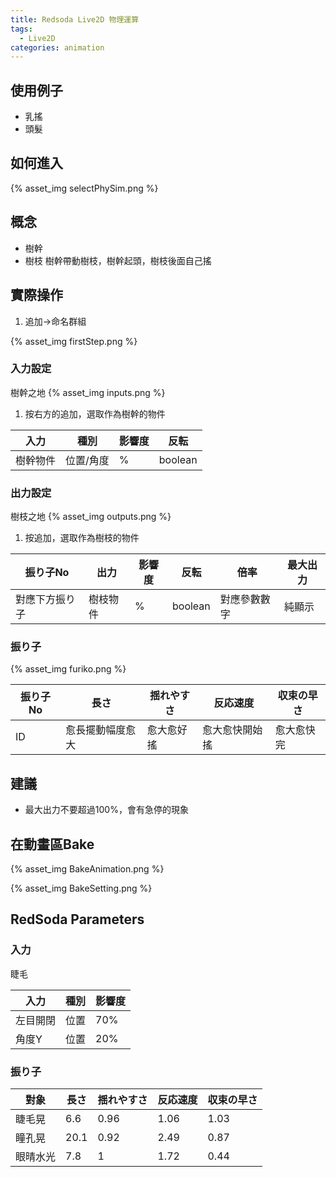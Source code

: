 ```yaml
---
title: Redsoda Live2D 物理運算
tags:
  - Live2D
categories: animation
---
```


## 使用例子
- 乳搖
- 頭髮

## 如何進入
{% asset_img selectPhySim.png %}

## 概念
- 樹幹
- 樹枝
樹幹帶動樹枝，樹幹起頭，樹枝後面自己搖

## 實際操作
1. 追加→命名群組

{% asset_img firstStep.png %}

### 入力設定 
樹幹之地
{% asset_img inputs.png %}
1. 按右方的追加，選取作為樹幹的物件

| 入力   | 種別    | 影響度 | 反転      |
| ---- | ----- | --- | ------- |
| 樹幹物件 | 位置/角度 | %   | boolean |

### 出力設定 
樹枝之地
{% asset_img outputs.png %}
1. 按追加，選取作為樹枝的物件

| 振り子No   | 出力   | 影響度 | 反転      | 倍率     | 最大出力 |
| ------- | ---- | --- | ------- | ------ | ---- |
| 對應下方振り子 | 樹枝物件 | %   | boolean | 對應參數數字 | 純顯示  |

### 振り子
{% asset_img furiko.png %}

| 振り子No | 長さ       | 揺れやすさ | 反応速度    | 収束の早さ |
| ----- | -------- | ----- | ------- | ----- |
| ID    | 愈長擺動幅度愈大 | 愈大愈好搖 | 愈大愈快開始搖 | 愈大愈快完 |

## 建議
- 最大出力不要超過100%，會有急停的現象


## 在動畫區Bake

{% asset_img BakeAnimation.png %}

{% asset_img BakeSetting.png %}

## RedSoda Parameters

### 入力
睫毛

| 入力   | 種別  | 影響度 |
| ---- | --- | --- |
| 左目開閉 | 位置  | 70% |
| 角度Y  | 位置  | 20% |

### 振り子

| 對象| 長さ  | 揺れやすさ | 反応速度 | 収束の早さ |
| ---| --- | ----- | ---- | ----- |
| 睫毛晃 | 6.6 | 0.96  | 1.06 | 1.03  |
| 瞳孔晃 |20.1 | 0.92  | 2.49 | 0.87  |
|眼晴水光| 7.8 |1|1.72|0.44|
